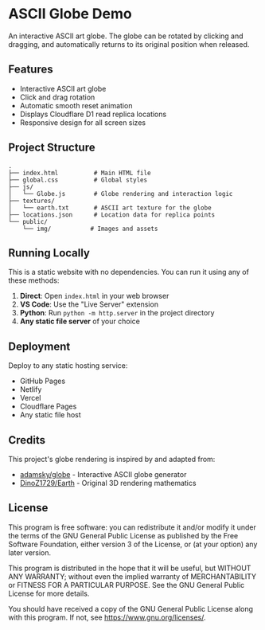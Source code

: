 # ASCII Globe Demo

An interactive ASCII art globe. The globe can be rotated by clicking and dragging, and automatically returns to its original position when released.

## Features

- Interactive ASCII art globe
- Click and drag rotation
- Automatic smooth reset animation
- Displays Cloudflare D1 read replica locations
- Responsive design for all screen sizes

## Project Structure

```
.
├── index.html          # Main HTML file
├── global.css          # Global styles
├── js/
│   └── Globe.js        # Globe rendering and interaction logic
├── textures/
│   └── earth.txt       # ASCII art texture for the globe
├── locations.json      # Location data for replica points
└── public/            
    └── img/           # Images and assets
```

## Running Locally

This is a static website with no dependencies. You can run it using any of these methods:

1. **Direct**: Open `index.html` in your web browser
2. **VS Code**: Use the "Live Server" extension
3. **Python**: Run `python -m http.server` in the project directory
4. **Any static file server** of your choice

## Deployment

Deploy to any static hosting service:
- GitHub Pages
- Netlify
- Vercel
- Cloudflare Pages
- Any static file host

## Credits

This project's globe rendering is inspired by and adapted from:
- [adamsky/globe](https://github.com/adamsky/globe) - Interactive ASCII globe generator
- [DinoZ1729/Earth](https://github.com/DinoZ1729/Earth) - Original 3D rendering mathematics

## License

This program is free software: you can redistribute it and/or modify it under the terms of the GNU General Public License as published by the Free Software Foundation, either version 3 of the License, or (at your option) any later version.

This program is distributed in the hope that it will be useful, but WITHOUT ANY WARRANTY; without even the implied warranty of MERCHANTABILITY or FITNESS FOR A PARTICULAR PURPOSE. See the GNU General Public License for more details.

You should have received a copy of the GNU General Public License along with this program. If not, see <https://www.gnu.org/licenses/>.
